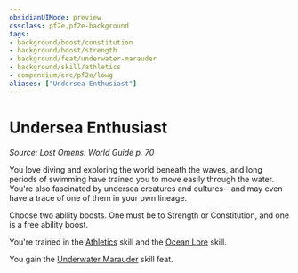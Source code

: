 ```yaml
---
obsidianUIMode: preview
cssclass: pf2e,pf2e-background
tags:
- background/boost/constitution
- background/boost/strength
- background/feat/underwater-marauder
- background/skill/athletics
- compendium/src/pf2e/lowg
aliases: ["Undersea Enthusiast"]
---
```

# Undersea Enthusiast
*Source: Lost Omens: World Guide p. 70*  

You love diving and exploring the world beneath the waves, and long periods of swimming have trained you to move easily through the water. You're also fascinated by undersea creatures and cultures—and may even have a trace of one of them in your own lineage.

Choose two ability boosts. One must be to Strength or Constitution, and one is a free ability boost.

You're trained in the [Athletics](/compendium/skills.md#Athletics) skill and the [Ocean Lore](/compendium/skills.md#Lore) skill.

You gain the [Underwater Marauder](/compendium/feats/underwater-marauder.md) skill feat.